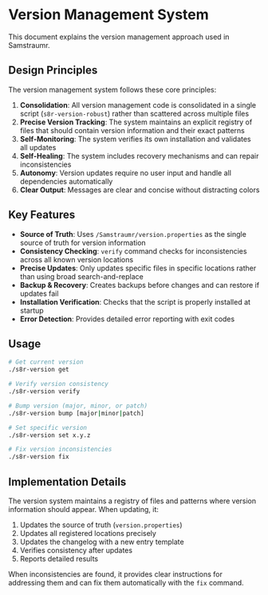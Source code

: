 # Version Management System

This document explains the version management approach used in Samstraumr.

## Design Principles

The version management system follows these core principles:

1. **Consolidation**: All version management code is consolidated in a single script (`s8r-version-robust`) rather than scattered across multiple files
2. **Precise Version Tracking**: The system maintains an explicit registry of files that should contain version information and their exact patterns
3. **Self-Monitoring**: The system verifies its own installation and validates all updates
4. **Self-Healing**: The system includes recovery mechanisms and can repair inconsistencies
5. **Autonomy**: Version updates require no user input and handle all dependencies automatically
6. **Clear Output**: Messages are clear and concise without distracting colors

## Key Features

- **Source of Truth**: Uses `/Samstraumr/version.properties` as the single source of truth for version information
- **Consistency Checking**: `verify` command checks for inconsistencies across all known version locations
- **Precise Updates**: Only updates specific files in specific locations rather than using broad search-and-replace
- **Backup & Recovery**: Creates backups before changes and can restore if updates fail
- **Installation Verification**: Checks that the script is properly installed at startup
- **Error Detection**: Provides detailed error reporting with exit codes

## Usage

```bash
# Get current version
./s8r-version get

# Verify version consistency
./s8r-version verify

# Bump version (major, minor, or patch)
./s8r-version bump [major|minor|patch]

# Set specific version
./s8r-version set x.y.z

# Fix version inconsistencies
./s8r-version fix
```

## Implementation Details

The version system maintains a registry of files and patterns where version information should appear. When updating, it:

1. Updates the source of truth (`version.properties`)
2. Updates all registered locations precisely
3. Updates the changelog with a new entry template
4. Verifies consistency after updates
5. Reports detailed results

When inconsistencies are found, it provides clear instructions for addressing them and can fix them automatically with the `fix` command.
